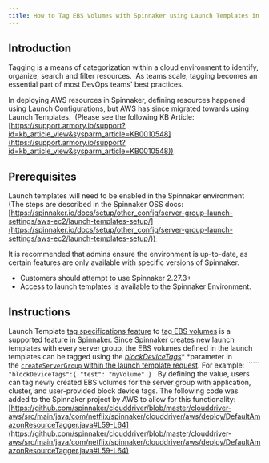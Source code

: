 ```yaml
---
title: How to Tag EBS Volumes with Spinnaker using Launch Templates in AWS
---
```


## Introduction
Tagging is a means of categorization within a cloud environment to identify, organize, search and filter resources.  As teams scale, tagging becomes an essential part of most DevOps teams' best practices.

In deploying AWS resources in Spinnaker, defining resources happened using Launch Configurations, but AWS has since migrated towards using Launch Templates.  (Please see the following KB Article: [https://support.armory.io/support?id=kb_article_view&sysparm_article=KB0010548](https://support.armory.io/support?id=kb_article_view&sysparm_article=KB0010548))

## Prerequisites
Launch templates will need to be enabled in the Spinnaker environment (The steps are described in the Spinnaker OSS docs: [https://spinnaker.io/docs/setup/other_config/server-group-launch-settings/aws-ec2/launch-templates-setup/](https://spinnaker.io/docs/setup/other_config/server-group-launch-settings/aws-ec2/launch-templates-setup/)) 

It is recommended that admins ensure the environment is up-to-date, as certain features are only available with specific versions of Spinnaker.
* Customers should attempt to use Spinnaker 2.27.3+
* Access to launch templates is available to the Spinnaker Environment.


## Instructions
Launch Template [tag specifications feature](https://docs.aws.amazon.com/AWSCloudFormation/latest/UserGuide/aws-properties-ec2-launchtemplate-tagspecification.html) to [tag EBS volumes](https://github.com/spinnaker/clouddriver/blob/master/clouddriver-aws/src/main/java/com/netflix/spinnaker/clouddriver/aws/services/LaunchTemplateService.java#L601') is a supported feature in Spinnaker.
Since Spinnaker creates new launch templates with every server group, the EBS volumes defined in the launch templates can be tagged using the [*blockDeviceTags*](https://github.com/spinnaker/clouddriver/blob/master/clouddriver-aws/src/main/groovy/com/netflix/spinnaker/clouddriver/aws/deploy/description/BasicAmazonDeployDescription.groovy#L101)* *parameter in the [```createServerGroup``` within the launch template request](https://spinnaker.io/docs/setup/other_config/server-group-launch-settings/aws-ec2/launch-templates/#create-a-server-group-with-launch-template).
For example: ``````
```"blockDeviceTags":{ "test": "myVolume" }```
 
By defining the value, users can tag newly created EBS volumes for the server group with application, cluster, and user-provided block device tags. The following code was added to the Spinnaker project by AWS to allow for this functionality:[https://github.com/spinnaker/clouddriver/blob/master/clouddriver-aws/src/main/java/com/netflix/spinnaker/clouddriver/aws/deploy/DefaultAmazonResourceTagger.java#L59-L64](https://github.com/spinnaker/clouddriver/blob/master/clouddriver-aws/src/main/java/com/netflix/spinnaker/clouddriver/aws/deploy/DefaultAmazonResourceTagger.java#L59-L64)


